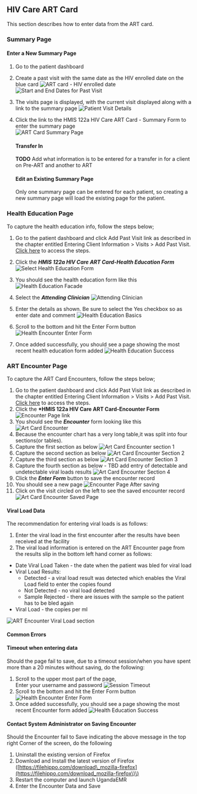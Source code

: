## HIV Care ART Card

This section describes how to enter data from the ART card.

### Summary Page

#### Enter a New Summary Page

1. Go to the patient dashboard 
2. Create a past visit with the same date as the HIV enrolled date on the blue card
   ![ART card - HIV enrolled date](images/art_card_hiv_enrolled_date.jpg)
   ![Start and End Dates for Past Visit](images/enter_start_and_end_date_for_new_past_visit.png)
3. The visits page is displayed, with the current visit displayed along with a link to the summary page
   ![Patient Visit Details](images/patient_visit_details.png)
4. Click the link to the HMIS 122a HIV Care ART Card - Summary Form to enter the summary page   
   ![ART Card Summary Page](images/art_card_new.png)

   #### Transfer In

   **TODO** Add what information is to be entered for a transfer in for a client on Pre-ART and another to ART

   #### Edit an Existing Summary Page

   Only one summary page can be entered for each patient, so creating a new summary page will load the existing page for the patient.

### Health Education Page

To capture the health education info, follow the steps below;  
1. Go to the patient dashboard and click Add Past Visit link as described in the chapter entitled  Entering Client Information &gt; Visits &gt; Add Past Visit. [Click here](data_entry.md) to access the steps.  
2. Click the _**HMIS 122a HIV Care ART Card-Health Education Form**_![Select Health Education Form](images/select_health_education.png)  
2. You should see the health education form like this![Health Education Facade](images/art_card_health_education_facade.png)

1. Select the _**Attending Clinician**_ ![Attending Clinician](images/select_attending_clinician.png)
2. Enter the details as shown. Be sure to select the Yes checkbox so as enter date and comment ![Health Education Basics](images/art_card_health_education_basics.png)
3. Scroll to the bottom and hit the Enter Form button![Health Encounter Enter Form](images/art_card_health_education_enter_button.png)
4. Once added successfully, you should see a page showing the most recent health education form added ![Health Education Success](images/art_card_health_education_success.png)

### ART Encounter Page

To capture the ART Card Encounters, follow the steps below;  
1. Go to the patient dashboard and click Add Past Visit link as described in the chapter entitled  Entering Client Information &gt; Visits &gt; Add Past Visit. [Click here](data_entry.md) to access the steps.  
2. Click the **\*HMIS 122a HIV Care ART Card-Encounter Form** ![Encounter Page link](images/select_art_card_encounter.png)  
2. You should see the _**Encounter**_ form looking like this ![Art Card Encounter](images/art_card_encounter_facade.png)  
3. Because the encounter chart has a very long table,it was split into four sections\(or tables\).  
4. Capture the first section as below ![Art Card Encounter section 1](images/art_card_encounter_section_1.png)  
5. Capture the second section as below ![Art Card Encounter Section 2](images/art_card_encounter_section_2.png)  
6. Capture the third section as below ![Art Card Encounter Section 3](images/art_card_encounter_section_3.png)  
7. Capture the fourth section as below - TBD add entry of detectable and undetectable viral loads results  ![Art Card Encounter Section 4](images/art_card_encounter_section_4.png)  
8. Click the _**Enter Form**_ button to save the encounter record  
9. You should see a new page ![Encounter Page After saving](images/art_card_encounter_page_after_saving.png)  
10. Click on the visit circled on the left to see the saved encounter record ![Art Card Encounter Saved Page](images/art_card_encounter_saved_page.png)

#### Viral Load Data

The recommendation for entering viral loads is as follows:  
1. Enter the viral load in the first encounter after the results have been received at the facility  
2. The viral load information is entered on the ART Encounter page from the results slip in the bottom left hand corner as follows:

* Date Viral Load Taken - the date when the patient was bled for viral load 
* Viral Load Results:
  * Detected - a viral load result was detected which enables the Viral Load field to enter the copies found 
  * Not Detected - no viral load detected 
  * Sample Rejected - there are issues with the sample so the patient has to be bled again 
* Viral Load - the copies per ml

![ART Encounter Viral Load section](/assets/viral-load-art-encounter.png)

#### Common Errors

#### Timeout when entering data

Should the page fail to save, due to a timeout session/when you have spent more than a 20 minutes without saving, do the following:  
1. Scroll to the upper most part of the page,  
Enter your username and password ![Session Timeout](images/art_card_health_education_session_timeout.png)  
2. Scroll to the bottom and hit the Enter Form button![Health Encounter Enter Form](images/art_card_health_education_enter_button.png)  
3. Once added successfully, you should see a page showing the most recent Encounter form added ![Health Education Success](images/art_card_health_education_success.png)

#### Contact System Administrator on Saving Encounter

Should the Encounter fail to Save indicating the above message in the top right Corner of the screen, do the following

1. Uninstall the existing version of Firefox
2. Download and Install the latest version of Firefox \([https://filehippo.com/download\_mozilla-firefox](https://filehippo.com/download_mozilla-firefox\)\)
3. Restart the computer and launch UgandaEMR
4. Enter the Encounter Data and Save



